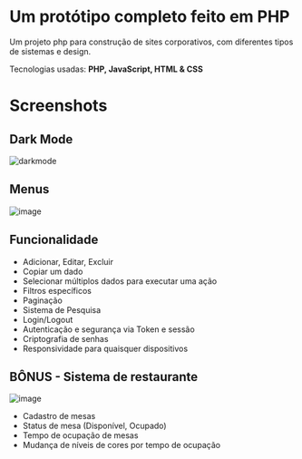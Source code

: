 # Um protótipo completo feito em PHP
Um projeto php para construção de sites corporativos, com diferentes tipos de sistemas e design.

Tecnologias usadas: <strong>PHP, JavaScript, HTML & CSS</strong>
# Screenshots



## Dark Mode
![darkmode](https://user-images.githubusercontent.com/105754882/218489229-5b793203-9c77-45ee-8667-f00d555e0256.png)

## Menus
![image](https://user-images.githubusercontent.com/105754882/218489832-92ef0a46-0b0c-4cbb-a632-af8b43c3d413.png)

## Funcionalidade
- Adicionar, Editar, Excluir
- Copiar um dado
- Selecionar múltiplos dados para executar uma ação
- Filtros específicos
- Paginação
- Sistema de Pesquisa
- Login/Logout
- Autenticação e segurança via Token e sessão
- Criptografia de senhas
- Responsividade para quaisquer dispositivos

## BÔNUS - Sistema de restaurante
![image](https://user-images.githubusercontent.com/105754882/218491752-750a46d6-924e-4f3a-b7bd-63ed32271803.png)

- Cadastro de mesas
- Status de mesa (Disponível, Ocupado)
- Tempo de ocupação de mesas
- Mudança de níveis de cores por tempo de ocupação
